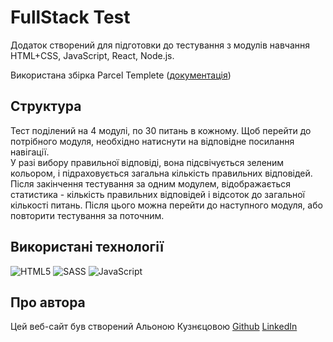 # FullStack Test

Додаток створений для підготовки до тестування з модулів навчання HTML+CSS, JavaScript, React, Node.js. 

Використана збірка Parcel Templete ([документація](https://parceljs.org/))

## Структура

Тест поділений на 4 модулі, по 30 питань в кожному. Щоб перейти до потрібного модуля, необхідно натиснути на відповідне посилання навігації.  
У разі вибору правильної відповіді, вона підсвічується зеленим кольором, і підраховується загальна кількість правильних відповідей. 
Після закінчення тестування за одним модулем, відображається статистика - кількість правильних відповідей і відсоток до загальної кількості питань. 
Після цього можна перейти до наступного модуля, або повторити тестування за поточним.

## Використані технології

  ![HTML5](https://img.shields.io/badge/html5-%23E34F26.svg?style=for-the-badge&logo=html5&logoColor=white)
  ![SASS](https://img.shields.io/badge/SASS-hotpink.svg?style=for-the-badge&logo=SASS&logoColor=white)
  ![JavaScript](https://img.shields.io/badge/javascript-%23323330.svg?style=for-the-badge&logo=javascript&logoColor=%23F7DF1E)

## Про автора
Цей веб-сайт був створений Альоною Кузнєцовою
[Github](https://github.com/acvetochka)
[LinkedIn](https://www.linkedin.com/in/alona-kuznietsova/)
